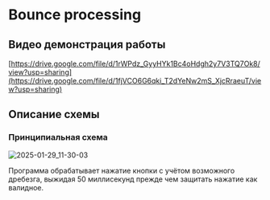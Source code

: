 # Bounce processing

## Видео демонстрация работы
[https://drive.google.com/file/d/1rWPdz_GyyHYk1Bc4oHdgh2y7V3TQ7Ok8/view?usp=sharing](https://drive.google.com/file/d/1fjVCO6G6qki_T2dYeNw2mS_XjcRraeuT/view?usp=sharing)

## Описание схемы
### Принципиальная схема
![2025-01-29_11-30-03](https://github.com/user-attachments/assets/d3dd4db8-7844-4e48-b68b-971ec06c12da)

Программа обрабатывает нажатие кнопки с учётом возможного дребезга, выжидая 50 миллисекунд прежде чем защитать нажатие как валидное.
